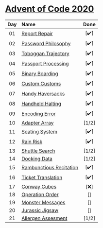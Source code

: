[Advent of Code 2020](https://adventofcode.com)
========================

| Day | Name | Done |
|:---:|:---|:---:|
| 01 | [Report Repair][day01] | [:heavy_check_mark:] |
| 02 | [Password Philosophy][day02] | [:heavy_check_mark:] |
| 03 | [Toboggan Trajectory][day03] | [:heavy_check_mark:] |
| 04 | [Passport Processing][day04] | [:heavy_check_mark:] |
| 05 | [Binary Boarding][day05] | [:heavy_check_mark:] |
| 06 | [Custom Customs][day06] | [:heavy_check_mark:] |
| 07 | [Handy Haversacks][day07] | [:heavy_check_mark:] |
| 08 | [Handheld Halting][day08] | [:heavy_check_mark:] |
| 09 | [Encoding Error][day09] | [:heavy_check_mark:] |
| 10 | [Adapter Array][day10] | [1/2] |
| 11 | [Seating System][day11] | [:heavy_check_mark:] |
| 12 | [Rain Risk][day12] | [:heavy_check_mark:] |
| 13 | [Shuttle Search][day13] | [1/2] |
| 14 | [Docking Data][day14] | [1/2]|
| 15 | [Rambunctious Recitation][day15] | [:heavy_check_mark:] |
| 16 | [Ticket Translation][day16] | [:heavy_check_mark:] |
| 17 | [Conway Cubes][day17] | [:x:] |
| 18 | [Operation Order][day18] | [] |
| 19 | [Monster Messages][day19] | [] |
| 20 | [Jurassic Jigsaw][day20] | [] |
| 21 | [Allergen Assesment][day21] | [1/2] |

[day01]: https://adventofcode.com/2020/day/1
[day02]: https://adventofcode.com/2020/day/2
[day03]: https://adventofcode.com/2020/day/3
[day04]: https://adventofcode.com/2020/day/4
[day05]: https://adventofcode.com/2020/day/5
[day06]: https://adventofcode.com/2020/day/6
[day07]: https://adventofcode.com/2020/day/7
[day08]: https://adventofcode.com/2020/day/8
[day09]: https://adventofcode.com/2020/day/9
[day10]: https://adventofcode.com/2020/day/10
[day11]: https://adventofcode.com/2020/day/11
[day12]: https://adventofcode.com/2020/day/12
[day13]: https://adventofcode.com/2020/day/13
[day14]: https://adventofcode.com/2020/day/14
[day15]: https://adventofcode.com/2020/day/15
[day16]: https://adventofcode.com/2020/day/16
[day17]: https://adventofcode.com/2020/day/17
[day18]: https://adventofcode.com/2020/day/18
[day19]: https://adventofcode.com/2020/day/19
[day20]: https://adventofcode.com/2020/day/20
[day21]: https://adventofcode.com/2020/day/21

